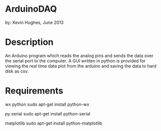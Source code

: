 ArduinoDAQ
==========

by: Kevin Hughes, June 2013


Description
===========

An Arduino program which reads the analog pins and sends the data over the serial port to the computer. A GUI written in python is provided for viewing the real time data plot from the arduino and saving the data to hard disk as csv.


Requirements
============

wx python
sudo apt-get install python-wx

py serial
sudo apt-get install python-serial

matplotlib
sudo apt-get install python-matplotlib
